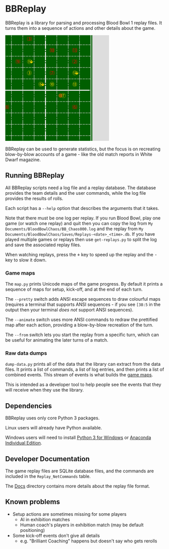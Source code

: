 # BBReplay

BBReplay is a library for parsing and processing Blood Bowl 1 replay files. It turns them
into a sequence of actions and other details about the game.

![Sample game map replay](docs/sample-replay.gif)

BBReplay can be used to generate statistics, but the focus is on recreating blow-by-blow accounts of a game - like the old match reports in White Dwarf magazine.

## Running BBReplay

All BBReplay scripts need a log file and a replay database. The database provides the team details and the user commands, while the log file provides the results of rolls.

Each script has a `--help` option that describes the arguments that it takes.

Note that there must be one log per replay. If you run Blood Bowl, play one game (or watch one replay) and quit then you can copy the log from `My Documents/BloodBowlChaos/BB_Chaos000.log` and the replay from `My Documents/BloodBowlChaos/Saves/Replays-<date>_<time>.db`. If you have played multiple games or replays then use `get-replays.py` to split the log and save the associated replay files.

When watching replays, press the <kbd>+</kbd> key to speed up the replay and the <kbd>-</kbd> key to slow it down.

### Game maps

The `map.py` prints Unicode maps of the game progress. By default it prints a sequence of maps for setup, kick-off, and at the end of each turn.

The `--pretty` switch adds ANSI escape sequences to draw colourful maps (requires a terminal that supports ANSI sequences - if you see `[38:5` in the output then your terminal *does not* support ANSI sequences).

The `--animate` switch uses more ANSI commands to redraw the prettified map after each action, providing a blow-by-blow recreation of the turn.

The `--from` switch lets you start the replay from a specific turn, which can be useful for animating the later turns of a match.

### Raw data dumps

`dump-data.py` prints all of the data that the library can extract from the data files. It prints a list of commands, a list of log entries, and then prints a list of combined events. This stream of events is what builds the [game maps](#game-maps).

This is intended as a developer tool to help people see the events that they will receive when they use the library.

## Dependencies

BBReplay uses only core Python 3 packages.

Linux users will already have Python available.

Windows users will need to install [Python 3 for Windows](https://www.python.org/downloads/windows/) or [Anaconda Individual Edition](https://www.anaconda.com/products/individual).

## Developer Documentation

The game replay files are SQLite database files, and the commands are included in the `Replay_NetCommands` table.

The [Docs](docs) directory contains more details about the replay file format.

## Known problems

* Setup actions are sometimes missing for some players
  * AI in exhibition matches
  * Human coach's players in exhibition match (may be default positioning)
* Some kick-off events don't give all details
  * e.g. "Brilliant Coaching" happens but doesn't say who gets rerolls
